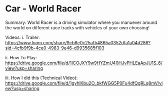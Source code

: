 # Car - World Racer

Summary:
World Racer is a driving simulator where you manuever around the world on different race tracks with vehicles of your own choosing!

Videos:
i. Trailer: https://www.loom.com/share/9cb8e0c25afb4865a0352dfa1a04d286?sid=4cfb9f9b-4ce0-4983-9e46-d9935685f103

ii. How To Play: https://drive.google.com/file/d/1ICOJXY9w9HYZmU40HJvPHLEaApJU1S_6/view?usp=sharing 

iii. How I did this (Technical Video): https://drive.google.com/file/d/1gyhlKbu2O_bkfWGG5P0Fu4dfQgRLq8mV/view?usp=sharing 
